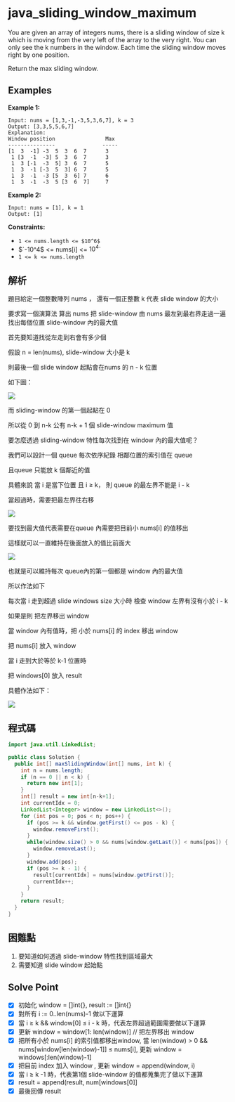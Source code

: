 # java_sliding_window_maximum

You are given an array of integers nums, there is a sliding window of size k which is moving from the very left of the array to the very right. You can only see the k numbers in the window. Each time the sliding window moves right by one position.

Return the max sliding window.

## Examples

**Example 1:**

```
Input: nums = [1,3,-1,-3,5,3,6,7], k = 3
Output: [3,3,5,5,6,7]
Explanation:
Window position                Max
---------------               -----
[1  3  -1] -3  5  3  6  7      3
 1 [3  -1  -3] 5  3  6  7      3
 1  3 [-1  -3  5] 3  6  7      5
 1  3  -1 [-3  5  3] 6  7      5
 1  3  -1  -3 [5  3  6] 7      6
 1  3  -1  -3  5 [3  6  7]     7
```

**Example 2:**

```
Input: nums = [1], k = 1
Output: [1]

```

**Constraints:**

- `1 <= nums.length <= $10^6$`
- $`-10^4$ <= nums[i] <= $10^4$`
- `1 <= k <= nums.length`

## 解析

題目給定一個整數陣列 nums ， 還有一個正整數 k 代表 slide window 的大小

要求寫一個演算法 算出 nums 把 slide-window 由 nums 最左到最右界走過一遍 找出每個位置 slide-window 內的最大值

首先要知道找從左走到右會有多少個

假設 n = len(nums),  slide-window 大小是 k

則最後一個 slide window 起點會在nums 的 n - k  位置

如下圖：

![](https://i.imgur.com/uuSuV42.png)

而 sliding-window 的第一個起點在 0

所以從 0 到 n-k 公有 n-k + 1 個 slide-window maximum 值

要怎麼透過 sliding-window 特性每次找到在 window 內的最大值呢？

我們可以設計一個 queue 每次依序紀錄  相鄰位置的索引值在 queue 

且queue 只能放 k 個鄰近的值

具體來說 當 i 是當下位置 且 i ≥ k， 則  queue 的最左界不能是 i - k

當超過時，需要把最左界往右移 

![](https://i.imgur.com/PrnQL3U.png)

要找到最大值代表需要在queue 內需要把目前小 nums[i] 的值移出

這樣就可以一直維持在後面放入的值比前面大

![](https://i.imgur.com/Sl8o0is.png)

也就是可以維持每次 queue內的第一個都是 window 內的最大值

所以作法如下

每次當 i 走到超過 slide windows size 大小時 檢查 window 左界有沒有小於 i - k

如果是則 把左界移出 window

當 window 內有值時，把 小於 nums[i] 的 index 移出 window

把 nums[i] 放入 window

當 i 走到大於等於 k-1 位置時

把 windows[0] 放入 result

具體作法如下：

![](https://i.imgur.com/2flGsui.png)

## 程式碼
```java
import java.util.LinkedList;

public class Solution {
  public int[] maxSlidingWindow(int[] nums, int k) {
    int n = nums.length;
    if (n == 0 || n < k) {
      return new int[1];
    }
    int[] result = new int[n-k+1];
    int currentIdx = 0;
    LinkedList<Integer> window = new LinkedList<>();
    for (int pos = 0; pos < n; pos++) {
      if (pos >= k && window.getFirst() <= pos - k) {
        window.removeFirst();
      }
      while(window.size() > 0 && nums[window.getLast()] < nums[pos]) {
        window.removeLast();
      }
      window.add(pos);
      if (pos >= k - 1) {
        result[currentIdx] = nums[window.getFirst()];
        currentIdx++;
      }
    }
    return result;
  }
}

```
## 困難點

1. 要知道如何透過 slide-window 特性找到區域最大
2. 需要知道 slide window 起始點

## Solve Point

- [x]  初始化 window = []int{}, result := []int{}
- [x]  對所有 i := 0..len(nums)-1 做以下運算
- [x]  當 i ≥ k && window[0] ≤ i - k 時，代表左界超過範圍需要做以下運算
- [x]  更新 window = window[1: len(window)] // 把左界移出 window
- [x]  把所有小於 nums[i] 的索引值都移出window, 當 len(window) > 0 && nums[window[len(window)-1]] ≤ nums[i], 更新 window = windows[:len(window)-1]
- [x]  把目前 index 加入 window , 更新 window = append(window, i)
- [x]  當 i ≥ k -1 時，代表第1個 slide-window 的值都蒐集完了做以下運算
- [x]  result = append(result, num[windows[0]]
- [x]  最後回傳 result